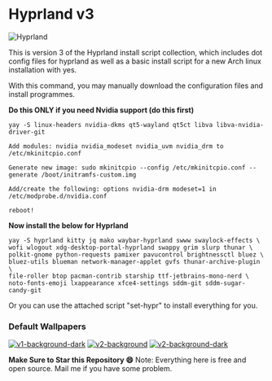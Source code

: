 # Hyprland v3
![Hyprland](https://repository-images.githubusercontent.com/470730648/c4c69fe5-dc70-42b8-aae1-3a6d303656c0)

This is version 3 of the Hyprland install script collection, which includes dot config files for hyprland as well as a basic install script for a new Arch linux installation with yes.

With this command, you may manually download the configuration files and install programmes.

**Do this ONLY if you need Nvidia support (do this first)**
```
yay -S linux-headers nvidia-dkms qt5-wayland qt5ct libva libva-nvidia-driver-git

Add modules: nvidia nvidia_modeset nvidia_uvm nvidia_drm to /etc/mkinitcpio.conf

Generate new image: sudo mkinitcpio --config /etc/mkinitcpio.conf --generate /boot/initramfs-custom.img

Add/create the following: options nvidia-drm modeset=1 in /etc/modprobe.d/nvidia.conf

reboot!
```

**Now install the below for Hyprland**

```
yay -S hyprland kitty jq mako waybar-hyprland swww swaylock-effects \
wofi wlogout xdg-desktop-portal-hyprland swappy grim slurp thunar \
polkit-gnome python-requests pamixer pavucontrol brightnessctl bluez \
bluez-utils blueman network-manager-applet gvfs thunar-archive-plugin \
file-roller btop pacman-contrib starship ttf-jetbrains-mono-nerd \
noto-fonts-emoji lxappearance xfce4-settings sddm-git sddm-sugar-candy-git 
```

Or you can use the attached script "set-hypr" to install everything for you.

### Default Wallpapers
<a href="https://ibb.co/jM6fLzj"><img src="https://i.ibb.co/fp1FC9T/v1-background-dark.jpg" alt="v1-background-dark" border="0"></a>
<a href="https://ibb.co/NYr3NnP"><img src="https://i.ibb.co/0JKX9VS/v2-background.jpg" alt="v2-background" border="0"></a>
<a href="https://ibb.co/KwgRVCm"><img src="https://i.ibb.co/jRYB37H/v2-background-dark.jpg" alt="v2-background-dark" border="0"></a>


**Make Sure to Star this Repository 😄**
Note: Everything here is free and open source. Mail me if you have some problem.

